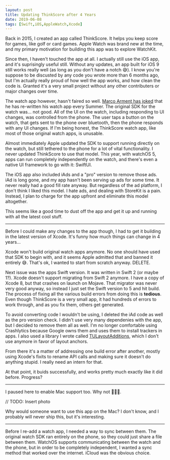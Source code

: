 ```yaml
---
layout: post
title: Updating ThinkScore after 4 Years
date: 2019-06-08
tags: [Swift,iOS,AppleWatch,Xcode]
---
```


Back in 2015, I created an app called ThinkScore. 
It helps you keep score for games, 
like golf or card games. 
Apple Watch was brand new at the time,
and my primary motivation for building this app
was to explore WatchKit.

Since then, I haven't touched the app at all.
I actually still use the iOS app, and it's suprisingly useful still.
Without any updates, an app built for iOS 9 still works really well (as long as you don't have a notch 😅).
I know you're suppose to be discusted by any code you wrote more than 6 months ago, but I'm actually really proud of how well the app works, and how clean the code is. Granted it's a very small project without any other contributers or major changes over time.

The watch app however, hasn't faired so well. [Marco Arment has joked](https://twitter.com/marcoarment/status/1138534770600751110) that he has re-written his watch app every Summer. The original SDK for the watch was... not good. All of the UI on the watch, including responding to UI changes, was controlled from the phone. The user taps a button on the watch, that gets sent to the phone over bluetooth, then the phone responds with any UI changes. If I'm being honest, the ThinkScore watch app, like most of those original watch apps, is unusable.

Almost immediately Apple updated the SDK to support running directly on the watch, but still tethered to the phone for a lot of vital functionality. I never updated ThinkScore to use that model. This year, with watchOS 5, apps can run completely independently on the watch, and there's even a native UI framework to go with it: SwiftUI.

The iOS app also included iAds and a "pro" version to remove those ads. iAd is long gone, and my app hasn't been serving up ads for some time. It never really had a good fill rate anyway. But regardless of the ad platform, I don't think I liked this model. I hate ads, and dealing with StoreKit is a pain. Instead, I plan to charge for the app upfront and eliminate this model altogether.

This seems like a good time to dust off the app and get it up and running with all the latest cool stuff.

---

Before I could make any changes to the app though, I had to get it building in the latest version of Xcode. It's funny how much things can change in 4 years...

Xcode won't build original watch apps anymore. No one should have used that SDK to begin with, and it seems Apple admitted that and banned it entirely 😅. That's ok, I wanted to start from scratch anyway. DELETE.

Next issue was the apps Swift version. It was written in Swift 2 (or maybe 1?). Xcode doesn't support migrating from Swift 2 anymore. I have a copy of Xcode 8, but that crashes on launch on Mojave. That migrator was never very good anyway, so instead I just set the Swift version to 5 and hit build. The process of fixing all the various build errors from doing this is **tedious**. Even though ThinkScore is a very small app, it had hundreds of errors to work through, and as you fix them, others get generated.

To avoid converting code I wouldn't be using, I deleted the iAd code as well as the pro version check. I didn't use very many dependenies with the app, but I decided to remove them all as well. I'm no longer comfortable using Crashlytics because Google owns them and uses them to install trackers in apps. I also used a library I wrote called [TULayoutAdditions](https://github.com/davbeck/TULayoutAdditions), which I don't use anymore in favor of layout anchors.

From there it's a matter of addressing one build error after another, mostly using Xcode's fixits to rename API calls and making sure it doesn't do anything stupid. I really need an intern for that.

At that point, it buids successfully, and works pretty much exactly like it did before. Progress?

---

I paused here to enable Mac support too. Why not 🤷🏽‍♂️.

// TODO: Insert photo

Why would someone want to use this app on the Mac? I don't know, and I probably will never ship this, but it's interesting.

---

Before I re-add a watch app, I needed a way to sync between them. The original watch SDK ran entirely on the phone, so they could just share a file between them. WatchOS supports communicating between the watch and the phone, but in order to be completely independent, I wanted a sync method that worked over the internet. iCloud was the obvious choice.